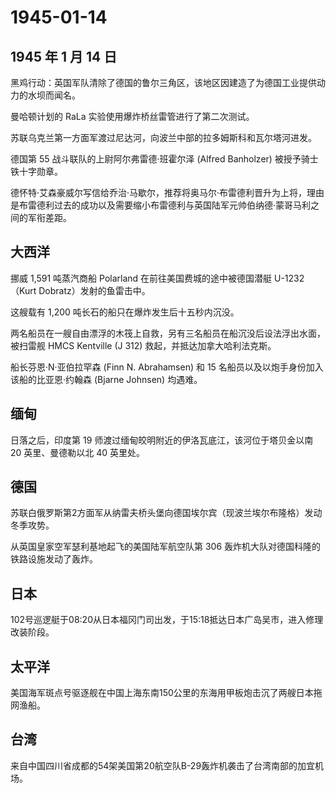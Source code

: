 # 1945-01-14

## 1945 年 1 月 14 日

黑鸡行动：英国军队清除了德国的鲁尔三角区，该地区因建造了为德国工业提供动力的水坝而闻名。

曼哈顿计划的 RaLa 实验使用爆炸桥丝雷管进行了第二次测试。

苏联乌克兰第一方面军渡过尼达河，向波兰中部的拉多姆斯科和瓦尔塔河进发。

德国第 55 战斗联队的上尉阿尔弗雷德·班霍尔泽 (Alfred Banholzer)
被授予骑士铁十字勋章。

德怀特·艾森豪威尔写信给乔治·马歇尔，推荐将奥马尔·布雷德利晋升为上将，理由是布雷德利过去的成功以及需要缩小布雷德利与英国陆军元帅伯纳德·蒙哥马利之间的军衔差距。

## 大西洋

挪威 1,591 吨蒸汽商船 Polarland 在前往美国费城的途中被德国潜艇
U-1232（Kurt Dobratz）发射的鱼雷击中。

这艘载有 1,200 吨长石的船只在爆炸发生后十五秒内沉没。

两名船员在一艘自由漂浮的木筏上自救，另有三名船员在船沉没后设法浮出水面，被扫雷舰
HMCS Kentville (J 312) 救起，并抵达加拿大哈利法克斯。

船长芬恩·N·亚伯拉罕森 (Finn N. Abrahamsen) 和 15
名船员以及以炮手身份加入该船的比亚恩·约翰森 (Bjarne Johnsen) 均遇难。

## 缅甸

日落之后，印度第 19 师渡过缅甸皎明附近的伊洛瓦底江，该河位于塔贝金以南
20 英里、曼德勒以北 40 英里处。

## 德国

苏联白俄罗斯第2方面军从纳雷夫桥头堡向德国埃尔宾（现波兰埃尔布隆格）发动冬季攻势。

从英国皇家空军瑟利基地起飞的美国陆军航空队第 306
轰炸机大队对德国科隆的铁路设施发动了轰炸。

## 日本

102号巡逻艇于08:20从日本福冈门司出发，于15:18抵达日本广岛吴市，进入修理改装阶段。

## 太平洋

美国海军斑点号驱逐舰在中国上海东南150公里的东海用甲板炮击沉了两艘日本拖网渔船。

## 台湾

来自中国四川省成都的54架美国第20航空队B-29轰炸机袭击了台湾南部的加宜机场。

